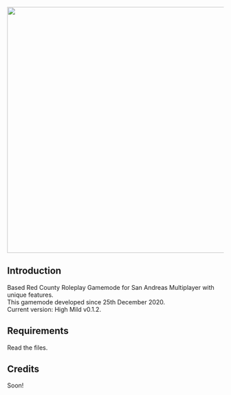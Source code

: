 <p align="center">
  <img width="1365" height="573" src="https://i.ibb.co/7SzTDtf/git.png">
</p>  
  

## Introduction  
Based Red County Roleplay Gamemode for San Andreas Multiplayer with unique features.  
This gamemode developed since 25th December 2020.  
Current version: High Mild v0.1.2.  
  
## Requirements  
Read the files.
  
## Credits  
Soon!
